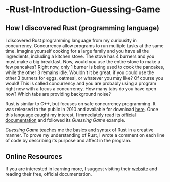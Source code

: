 # -Rust-Introduction-Guessing-Game
## How I discovered Rust (programming language)

I discovered Rust programming language from my curiousity in concurrency. Concurrency allow programs to run multiple tasks at the same time. Imagine yourself cooking for a large family and you have all the ingredients, including a kitchen stove. The stove has 4 burners and you must make a big breakfast. Now, would you use the entire stove to make a few pancakes? Right now, only 1 burner is being used to cook the pancakes, while the other 3 remains idle. Wouldn't it be great, if you could use the other 3 burners for eggs, oatmeal, or whatever you may like? Of course you would! This is called concurrency and you are probably using a program right now with a focus a concurrency. How many tabs do you have open now? Which tabs are providing background noise?

Rust is similar to C++, but focuses on safe concurrency programming. It was released to the public in 2010 and available for download [here](https://github.com/rust-lang/rust). Once this language caught my interest, I immediately read its [official documentation](https://doc.rust-lang.org/book/) and followed its *Guessing Game* example. 

*Guessing Game* teaches me the basics and syntax of Rust in a creative manner. To prove my understanding of Rust, I wrote a comment on each line of code by describing its purpose and affect in the program.

## Online Resources
If you are interested in learning more, I suggest visiting their [website](https://www.rust-lang.org/) and reading their free, official documentation. 
